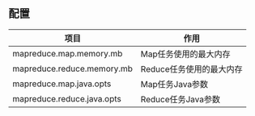 ## 配置
| 项目 | 作用 |
|------|-------
mapreduce.map.memory.mb | Map任务使用的最大内存
mapreduce.reduce.memory.mb | Reduce任务使用的最大内存
mapreduce.map.java.opts | Map任务Java参数
mapreduce.reduce.java.opts | Reduce任务Java参数